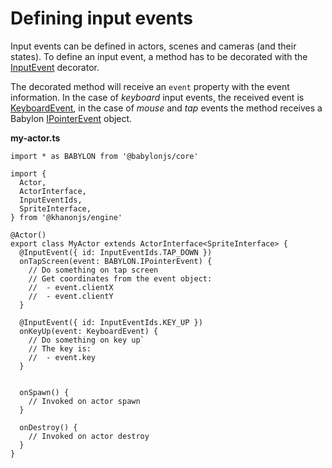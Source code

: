# Defining input events

Input events can be defined in actors, scenes and cameras (and their states). To define an input event, a method has to be decorated with the [InputEvent](https://khanonjs.com/api-docs/functions/decorators_input_event.InputEvent.html) decorator.

The decorated method will receive an `event` property with the event information. In the case of *keyboard* input events, the received event is [KeyboardEvent](https://developer.mozilla.org/es/docs/Web/API/KeyboardEvent), in the case of *mouse* and *tap* events the method receives a Babylon [IPointerEvent](https://doc.babylonjs.com/typedoc/interfaces/BABYLON.IPointerEvent) object.

**my-actor.ts**
```
import * as BABYLON from '@babylonjs/core'

import {
  Actor,
  ActorInterface,
  InputEventIds,
  SpriteInterface,
} from '@khanonjs/engine'

@Actor()
export class MyActor extends ActorInterface<SpriteInterface> {
  @InputEvent({ id: InputEventIds.TAP_DOWN })
  onTapScreen(event: BABYLON.IPointerEvent) {
    // Do something on tap screen
    // Get coordinates from the event object:
    //  - event.clientX
    //  - event.clientY
  }

  @InputEvent({ id: InputEventIds.KEY_UP })
  onKeyUp(event: KeyboardEvent) {
    // Do something on key up`
    // The key is:
    //  - event.key
  }


  onSpawn() {
    // Invoked on actor spawn
  }

  onDestroy() {
    // Invoked on actor destroy
  }
}
```